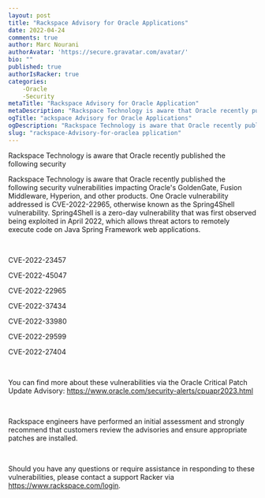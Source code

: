 ```yaml
---
layout: post
title: "Rackspace Advisory for Oracle Applications"
date: 2022-04-24
comments: true
author: Marc Nourani
authorAvatar: 'https://secure.gravatar.com/avatar/'
bio: ""
published: true
authorIsRacker: true
categories:
    -Oracle
    -Security
metaTitle: "Rackspace Advisory for Oracle Application"
metaDescription: "Rackspace Technology is aware that Oracle recently published the following security vulnerabilities impacting Oracle's GoldenGate"
ogTitle: "ackspace Advisory for Oracle Applications"
ogDescription: "Rackspace Technology is aware that Oracle recently published the following security vulnerabilities impacting Oracle's GoldenGate."
slug: "rackspace-Advisory-for-oraclea pplication"
---
```


Rackspace Technology is aware that Oracle recently published the following security

<!--more-->

Rackspace Technology is aware that Oracle recently published the following security vulnerabilities impacting Oracle's GoldenGate, Fusion Middleware, Hyperion, and other products. One Oracle vulnerability addressed is CVE-2022-22965, otherwise known as the Spring4Shell vulnerability. Spring4Shell is a zero-day vulnerability that was first observed being exploited in April 2022,  which allows threat actors to remotely execute code on Java Spring Framework web applications.

 

CVE-2022-23457

CVE-2022-45047

CVE-2022-22965

CVE-2022-37434

CVE-2022-33980

CVE-2022-29599

CVE-2022-27404

 

You can find more about these vulnerabilities via the Oracle Critical Patch Update Advisory: https://www.oracle.com/security-alerts/cpuapr2023.html

 

Rackspace engineers have performed an initial assessment and strongly recommend that customers review the advisories and ensure appropriate patches are installed.

 

Should you have any questions or require assistance in responding to these vulnerabilities, please contact a support Racker via https://www.rackspace.com/login.

